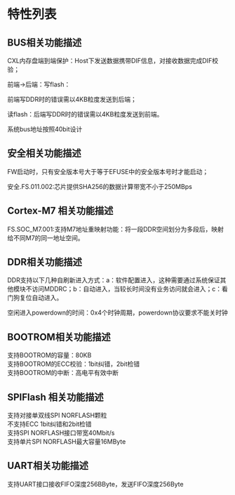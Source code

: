 # 特性列表
## BUS相关功能描述
CXL内存盘端到端保护：Host下发送数据携带DIF信息，对接收数据完成DIF校验；  

前端->后端：写flash：  

前端写DDR时的错误需以4KB粒度发送到后端；  

读flash：后端写DDR时的错误需以4KB粒度发送到前端。  

系统bus地址按照40bit设计

## 安全相关功能描述
FW启动时，只有安全版本号大于等于EFUSE中的安全版本号时才能启动；  

安全.FS.011.002:芯片提供SHA256的数据计算带宽不小于250MBps

## Cortex-M7 相关功能描述
FS.SOC_M7.001:支持M7地址重映射功能：将一段DDR空间划分为多段后，映射给不同M7的同一地址空间。  

## DDR相关功能描述
DDR支持以下几种自刷新进入方式：a：软件配置进入，这种需要通过系统保证其他模块不访问MDDRC；b：自动进入，当较长时间没有业务访问就会进入；c：看门狗复位自动进入。  

空闲进入powerdown的时间：0x4个时钟周期，powerdown协议要求不能关时钟

## BOOTROM相关功能描述
 支持BOOTROM的容量：80KB  
 支持BOOTROM的ECC校验：1bit纠错，2bit检错  
 支持BOOTROM的中断：高电平有效中断  
 
 ## SPIFlash 相关功能描述
 支持对接单双线SPI NORFLASH颗粒  
 不支持ECC 1bit纠错和2bit检错  
 支持SPI NORFLASH接口带宽40Mbit/s  
 支持单片SPI NORFLASH最大容量16MByte

## UART相关功能描述
支持UART接口接收FIFO深度256BByte，发送FIFO深度256Byte
